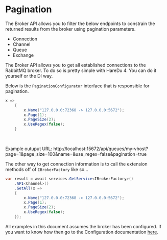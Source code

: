 # Pagination

The Broker API allows you to filter the below endpoints to constrain the returned results from the broker using pagination parameters.
- Connection
- Channel
- Queue
- Exchange

The Broker API allows you to get all established connections to the RabbitMQ broker. To do so is pretty simple with HareDu 4. You can do it yourself or the DI way.

Below is the ```PaginationConfigurator``` interface that is responsible for pagination.

```c#
x =>
    {
        x.Name("127.0.0.0:72368 -> 127.0.0.0:5672");
        x.Page(1);
        x.PageSize(2);
        x.UseRegex(false);
    }
```
<br>

Example outuput URL: http://localhost:15672/api/queues/my-vhost?page=1&page_size=100&name=&use_regex=false&pagination=true

The other way to get connection information is to call the extension methods off of ```IBrokerFactory``` like so...

```c#
var result = await services.GetService<IBrokerFactory>()
    .API<Channel>()
    .GetAll(x =>
    {
        x.Name("127.0.0.0:72368 -> 127.0.0.0:5672");
        x.Page(1);
        x.PageSize(2);
        x.UseRegex(false);
    });
```

All examples in this document assumes the broker has been configured. If you want to know how then go to the Configuration documentation [here](https://github.com/ahives/HareDu3/blob/master/docs/configuration.md).

